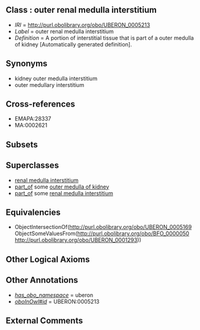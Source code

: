 
## Class : outer renal medulla interstitium

 * *IRI* = http://purl.obolibrary.org/obo/UBERON_0005213
 * *Label* = outer renal medulla interstitium
 * *Definition* = A portion of interstitial tissue that is part of a outer medulla of kidney [Automatically generated definition].

## Synonyms

 * kidney outer medulla interstitium
 * outer medullary interstitium

## Cross-references

 * EMAPA:28337
 * MA:0002621

## Subsets


## Superclasses

 * [renal medulla interstitium](../../UBERON/11/UBERON_0005211.md)
 * [part_of](../../BFO/50/BFO_0000050.md) some [outer medulla of kidney](../../UBERON/93/UBERON_0001293.md)
 * [part_of](../../BFO/50/BFO_0000050.md) some [renal medulla interstitium](../../UBERON/11/UBERON_0005211.md)

## Equivalencies

 * ObjectIntersectionOf(<http://purl.obolibrary.org/obo/UBERON_0005169> ObjectSomeValuesFrom(<http://purl.obolibrary.org/obo/BFO_0000050> <http://purl.obolibrary.org/obo/UBERON_0001293>))

## Other Logical Axioms


## Other Annotations

 * *[has_obo_namespace](../../ce/oboInOwl#hasOBONamespace.md)* = uberon
 * *[oboInOwl#id](../../id/oboInOwl#id.md)* = UBERON:0005213

## External Comments

